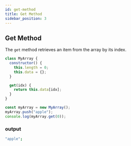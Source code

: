 ```yaml
---
id: get-method
title: Get Method
sidebar_position: 3
---
```


## Get Method

The `get` method retrieves an item from the array by its index.

```javascript
class MyArray {
  constructor() {
    this.length = 0;
    this.data = {};
  }

  get(idx) {
    return this.data[idx];
  }
}

const myArray = new MyArray();
myArray.push("apple");
console.log(myArray.get(0));
```

### output

```bash
"apple";
```
